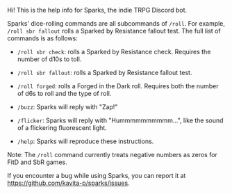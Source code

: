 Hi! This is the help info for Sparks, the indie TRPG Discord bot.

Sparks' dice-rolling commands are all subcommands of `/roll`. For example, `/roll sbr fallout` rolls a Sparked by Resistance fallout test. The full list of commands is as follows:

- `/roll sbr check`: rolls a Sparked by Resistance check. Requires the number of d10s to toll.

- `/roll sbr fallout`: rolls a Sparked by Resistance fallout test.

- `/roll forged`: rolls a Forged in the Dark roll. Requires both the number of d6s to roll and the type of roll.

- `/buzz`: Sparks will reply with "Zap!"

- `/flicker`: Sparks will reply with "Hummmmmmmmmm...", like the sound of a flickering fluorescent light.

- `/help`: Sparks will reproduce these instructions.

Note: The `/roll` command currently treats negative numbers as zeros for FitD and SbR games.

If you encounter a bug while using Sparks, you can report it at https://github.com/kavita-p/sparks/issues.
